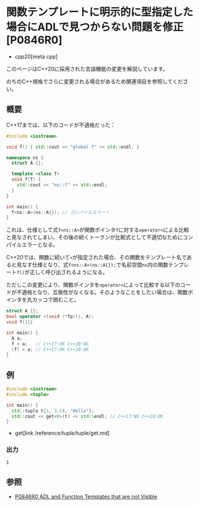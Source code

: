 # 関数テンプレートに明示的に型指定した場合にADLで見つからない問題を修正 [P0846R0]
* cpp20[meta cpp]

<!-- start lang caution -->

このページはC++20に採用された言語機能の変更を解説しています。

のちのC++規格でさらに変更される場合があるため関連項目を参照してください。

<!-- last lang caution -->

## 概要
C++17までは、以下のコードが不適格だった：

```cpp
#include <iostream>

void f() { std::cout << "global f" << std::endl; }

namespace ns {
  struct A {};

  template <class T>
  void f(T) {
    std::cout << "ns::f" << std::endl;
  }
}

int main() {
  f<ns::A>(ns::A{}); // コンパイルエラー！
}
```

これは、仕様として式`f<ns::A>`が関数ポインタ`f`に対する`operator<`による比較と見なされてしまい、その後の続くトークンが比較式として不適切なためにコンパイルエラーとなる。

C++20では、関数に続いて`<`が指定された場合、その関数をテンプレート名であると見なす仕様となり、式`f<ns::A>(ns::A{});`で名前空間`ns`内の関数テンプレート`f()`が正しく呼び出されるようになる。


ただしこの変更により、関数ポインタを`operator<`によって比較する以下のコードが不適格となり、互換性がなくなる。そのようなことをしたい場合は、関数ポインタを丸カッコで囲むこと。

```cpp
struct A {};
bool operator <(void (*fp)(), A);
void f(){}

int main() {
  A a;
  f < a;   // C++17:OK C++20:NG
  (f) < a; // C++17:OK C++20:OK
}
```


## 例
```cpp example
#include <iostream>
#include <tuple>

int main() {
  std::tuple t{1, 3.14, "Hello"};
  std::cout << get<0>(t) << std::endl; // C++17:NG C++20:OK
}
```
* get[link /reference/tuple/tuple/get.md]

### 出力
```
1
```

## 参照
- [P0846R0 ADL and Function Templates that are not Visible](http://www.open-std.org/jtc1/sc22/wg21/docs/papers/2017/p0846r0.html)